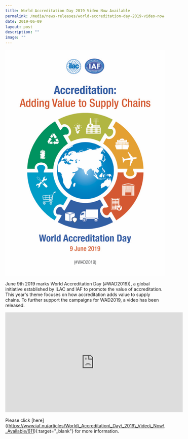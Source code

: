 ```yaml
---
title: World Accreditation Day 2019 Video Now Available
permalink: /media/news-releases/world-accreditation-day-2019-video-now-available/
date: 2019-06-09
layout: post
description: ""
image: ""
---
```

![world-accreditation-day-2019-video-now-available](/images/press-release/documents/WAD-2019-Poster.png)

June 9th 2019 marks World Accreditation Day (#WAD2019)), a global initiative established by ILAC and IAF to promote the value of accreditation. This year's theme focuses on how accreditation adds value to supply chains. To further support the campaigns for WAD2019, a video has been released.

<div class="bp-youtube">
      <iframe allowfullscreen="" allow="autoplay; encrypted-media" frameborder="0" src="https://www.youtube.com/embed/VB87krtT2Pk" height="315" width="560"></iframe>
</div>

Please click [here]((https://www.iaf.nu/articles/World\_Accreditation\_Day\_2019\_Video\_Now\_Available/611){:target="\_blank"} for more information.